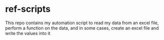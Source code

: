 # ref-scripts
This repo contains my automation script to read my data from an excel file, perform a function on the data, and in some cases, create an excel file and write the values into it
